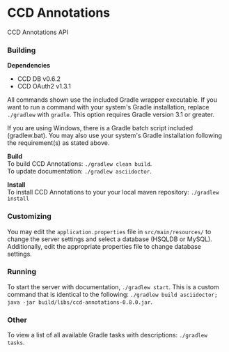 # CCD Annotations

CCD Annotations API

### Building
__Dependencies__    
- CCD DB v0.6.2
- CCD OAuth2 v1.3.1

All commands shown use the included Gradle wrapper executable. If you want to run a command with your system's Gradle installation, replace `./gradlew` with `gradle`. This option requires Gradle version 3.1 or greater.

If you are using Windows, there is a Gradle batch script included (gradlew.bat). You may also use your system's Gradle installation following the requirement(s) as stated above.

__Build__    
To build CCD Annotations: `./gradlew clean build`.    
To update documentation: `./gradlew asciidoctor`.

__Install__    
To install CCD Annotations to your your local maven repository: `./gradlew install`

### Customizing
You may edit the `application.properties` file in `src/main/resources/` to change the server settings and select a database (HSQLDB or MySQL). Additionally, edit the appropriate properties file to change database settings.

### Running
To start the server with documentation, `./gradlew start`. This is a custom command that is identical to the following: `./gradlew build asciidoctor; java -jar build/libs/ccd-annotations-0.8.0.jar`.

### Other
To view a list of all available Gradle tasks with descriptions: `./gradlew tasks`.

